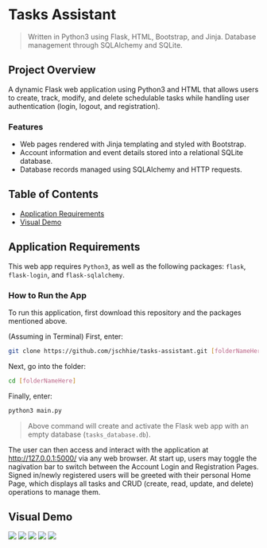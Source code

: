 # Tasks Assistant
> Written in Python3 using Flask, HTML, Bootstrap, and Jinja. Database management through SQLAlchemy and SQLite.

## Project Overview
A dynamic Flask web application using Python3 and HTML that allows users to create, track, modify, and delete schedulable tasks while handling user authentication (login, logout, and registration). 

### Features
* Web pages rendered with Jinja templating and styled with Bootstrap.
* Account information and event details stored into a relational SQLite database.
* Database records managed using SQLAlchemy and HTTP requests.

## Table of Contents
* [Application Requirements](https://github.com/jschhie/Tasks-Assistant/#application-requirements)
* [Visual Demo](https://github.com/jschhie/Tasks-Assistant/#visual-demo)


## Application Requirements
This web app requires ```Python3```, as well as the following packages: ```flask```, ```flask-login```, and ```flask-sqlalchemy```.

### How to Run the App
To run this application, first download this repository and the packages mentioned above.

(Assuming in Terminal) First, enter:
```bash 
git clone https://github.com/jschhie/tasks-assistant.git [folderNameHere]
```

Next, go into the folder: 
```bash 
cd [folderNameHere]
```

Finally, enter:
```bash
python3 main.py
```

> Above command will create and activate the Flask web app with an empty database (```tasks_database.db```). 

The user can then access and interact with the application at http://127.0.0.1:5000/ via any web browser. 
At start up, users may toggle the nagivation bar to switch between the Account Login and Registration Pages. Signed in/newly registered users will be greeted with their personal Home Page, which displays all tasks and CRUD (create, read, update, and delete) operations to manage them.

## Visual Demo
<img src="https://github.com/jschhie/Tasks-Assistant/blob/master/demos/login%20page.png">

<img src="https://github.com/jschhie/Tasks-Assistant/blob/master/demos/register%20page.png">

<img src="https://github.com/jschhie/Tasks-Assistant/blob/master/demos/home%20page.png">

<img src="https://github.com/jschhie/Tasks-Assistant/blob/master/demos/home%20page2.png">

<img src="https://github.com/jschhie/Tasks-Assistant/blob/master/demos/update%20page.png">
